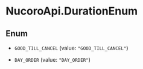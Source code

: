# NucoroApi.DurationEnum

## Enum


* `GOOD_TILL_CANCEL` (value: `"GOOD_TILL_CANCEL"`)

* `DAY_ORDER` (value: `"DAY_ORDER"`)


